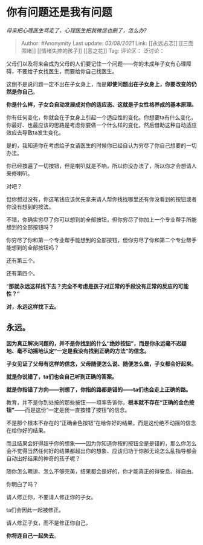 # 你有问题还是我有问题
*母亲把心理医生骂走了，心理医生把我微信也删了，怎么办?*

> Author: #Anonymity
> Last update: *03/08/2021*
> Link: [[永远忐忑]] [[三面围堵]] [[情绪失控的孩子]] [[恶之花]]
> Tag:
> 评论区：
> 泛讨论：

父母们以及将来会成为父母的人们要记住一个问题——你的未成年子女有心理障碍，不要给子女找医生，而要给你自己找医生。

这倒不是说问题一定不出在子女身上，而是**即使问题出在子女身上，你要改变的仍然是你自己**。

**你是什么样，子女会自动发展成对你的适应态、这就是子女性格养成的基本原理。**

你有任何变化，你就会在子女身上引起一个适应性的变化。你想要ta有什么变化，你最好、也最应该的思路是考虑你要做一个什么样的变化，然后借助这种自动适应效应去导致ta发生变化。

是的，我知道你在考虑给子女请医生的时候你已经自认为穷尽了你自己想要的一切办法。

你已经按遍了一切按钮，但是喇叭就是不响，所以你没办法了，所以你才会想请人来修喇叭。

对吧？

但你想过没有，你这笔钱应该优先拿来请人帮你找找哪里还有你没看到的按钮或者你没有想到的按法。

不错，你确实穷尽了你可以想到的全部按钮，但你穷尽了你加上一个专业帮手所能想到的全部按钮吗？

你穷尽了你和第一个专业帮手能想到的全部按钮，但你穷尽了你和第二个专业帮手能想到的全部按钮吗？

还有第三个。

还有第四个。

“**那就永远这样找下去？完全不考虑是孩子对正常的手段没有正常的反应的可能性？”**

**对，永远这样找下去。**

## **永远。**

**因为真正解决问题的，并不是你找到的什么“绝妙按钮”，而是你永远毫不迟疑地、毫不动摇地认定“一定是我没有找到正确的方法”的信念。**

**子女见证了父母有这样的信念，父母随便怎么说、随便怎么做，子女都会好起来。**

**就是你说错了，ta们也会自己听到正确的答案。**

**就是你指错了方向——别想了，你指的路都是错的——ta们也会走上正确的路。**

教育，并不是你到处按的那些按钮——坦率告诉你，**根本就不存在“正确的金色按钮”**——而是这份“一定是我一直按错了按钮”的信念。

不是那个根本不存在的“正确金色按钮”在给你好的结果，而是这份绝不动摇的信念在给你好的结果。

而且结果会好得超乎你的想象——因为你知道你按的按钮全是是错的，那么你怎么会不觉得当然任何好的结果都超出你的想象、应该归功于你那无论怎么乱指导都会自动出好结果的神奇的孩子呢？

随你怎么瞎讲、怎么不够完美，结果都会是好的，你才能真正的得安息、得自由。

你明白了吗？

请人修正你，不要请人修正你的子女。

ta们会因此一起被修正。

请人修正子女，而不是修正你自己，

**你将连自己一起失去**。
